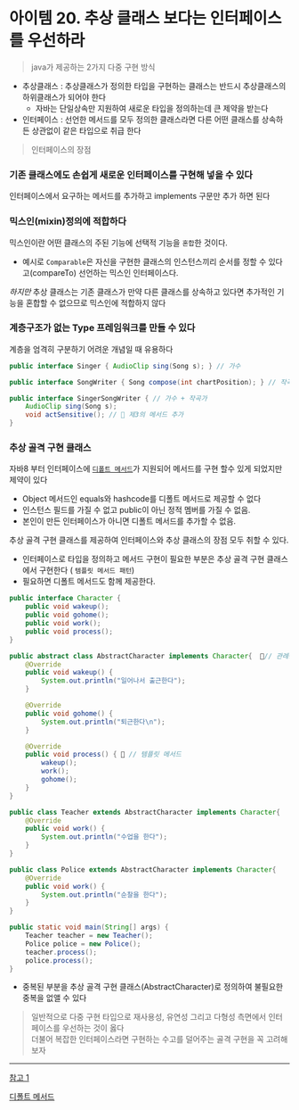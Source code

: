 # 아이템 20. 추상 클래스 보다는 인터페이스를 우선하라

> java가 제공하는 2가지 다중 구현 방식

- 추상클래스 : 추상클래스가 정의한 타입을 구현하는 클래스는 반드시 추상클래스의 하위클래스가 되어야 한다
  * 자바는 단일상속만 지원하여 새로운 타입을 정의하는데 큰 제약을 받는다
- 인터페이스 : 선언한 메서드를 모두 정의한 클래스라면 다른 어떤 클래스를 상속하든 상관없이 같은 타입으로 취급 한다

> 인터페이스의 장점 
###  기존 클래스에도 손쉽게 새로운 인터페이스를 구현해 넣을 수 있다
인터페이스에서 요구하는 메서드를 추가하고 implements 구문만 추가 하면 된다

### 믹스인(mixin)정의에 적합하다
믹스인이란 어떤 클래스의 주된 기능에 선택적 기능을 `혼합`한 것이다.
  * 예시로 `Comparable`은 자신을 구현한 클래스의 인스턴스끼리 순서를 정할 수 있다고(compareTo) 선언하는 믹스인 인터페이스다.

_하지만_ 추상 클래스는 기존 클래스가 만약 다른 클래스를 상속하고 있다면 추가적인 기능을 혼합할 수 없으므로 믹스인에 적합하지 않다

### 계층구조가 없는 Type 프레임워크를 만들 수 있다
계층을 엄격히 구분하기 어려운 개념일 때 유용하다
```java
public interface Singer { AudioClip sing(Song s); } // 가수

public interface SongWriter { Song compose(int chartPosition); } // 작곡가

public interface SingerSongWriter { // 가수 + 작곡가
    AudioClip sing(Song s);
    void actSensitive(); // 📌 제3의 메서드 추가
}
```

### 추상 골격 구현 클래스
자바8 부터 인터페이스에 [`디폴트 메서드`](https://frontierdev.tistory.com/67)가 지원되어 메서드를 구현 할수 있게 되었지만 제약이 있다
 -  Object 메서드인 equals와 hashcode를 디폴트 메서드로 제공할 수 없다
 - 인스턴스 필드를 가질 수 없고 public이 아닌 정적 멤버를 가질 수 없음.
 - 본인이 만든 인터페이스가 아니면 디폴트 메서드를 추가할 수 없음.

추상 골격 구현 클래스를 제공하여 인터페이스와 추상 클래스의 장점 모두 취할 수 있다.
- 인터페이스로 타입을 정의하고 메서드 구현이 필요한 부분은 추상 골격 구현 클래스에서 구현한다 ( `템플릿 메서드 패턴`)
- 필요하면 디폴트 메서드도 함께 제공한다.
```java
public interface Character {
    public void wakeup();
    public void gohome();
    public void work();
    public void process();
}

public abstract class AbstractCharacter implements Character{  📌// 관례상 Abstract를 접두어로 사용
    @Override
    public void wakeup() {
        System.out.println("일어나서 출근한다");
    }

    @Override
    public void gohome() {
        System.out.println("퇴근한다\n");
    }

    @Override
    public void process() { 📌 // 템플릿 메서드
        wakeup();
        work();
        gohome();
    }
}

public class Teacher extends AbstractCharacter implements Character{
    @Override
    public void work() {
        System.out.println("수업을 한다");
    }
}

public class Police extends AbstractCharacter implements Character{
    @Override
    public void work() {
        System.out.println("순찰을 한다");
    }
}

public static void main(String[] args) {
    Teacher teacher = new Teacher();
    Police police = new Police();
    teacher.process();
    police.process();
}

```
-  중복된 부분을 추상 골격 구현 클래스(AbstractCharacter)로 정의하여 불필요한 중복을 없앨 수 있다


>  일반적으로 다중 구현 타입으로 재사용성, 유연성 그리고 다형성 측면에서 인터페이스를 우선하는 것이 옳다 <br>
더불어 복잡한 인터페이스라면 구현하는 수고를 덜어주는 골격 구현을 꼭 고려해보자


---
[참고 1](https://it-mesung.tistory.com/192)

[디폴트 메서드](https://frontierdev.tistory.com/67)